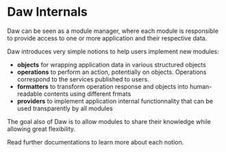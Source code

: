 # Daw Internals

Daw can be seen as a module manager, where each module is responsible to provide access to one or more application and their respective data.

Daw introduces very simple notions to help users implement new modules:
 - **objects** for wrapping application data in various structured objects
 - **operations** to perform an action, potentially on objects. Operations correspond to the services published to users.
 - **formatters** to transform operation response and objects into human-readable contents using different frmats
 - **providers** to implement application internal functionnality that can be used transparently by all modules


The goal also of Daw is to allow modules to share their knowledge while allowing great flexibility.

Read further documentations to learn more about each notion.

